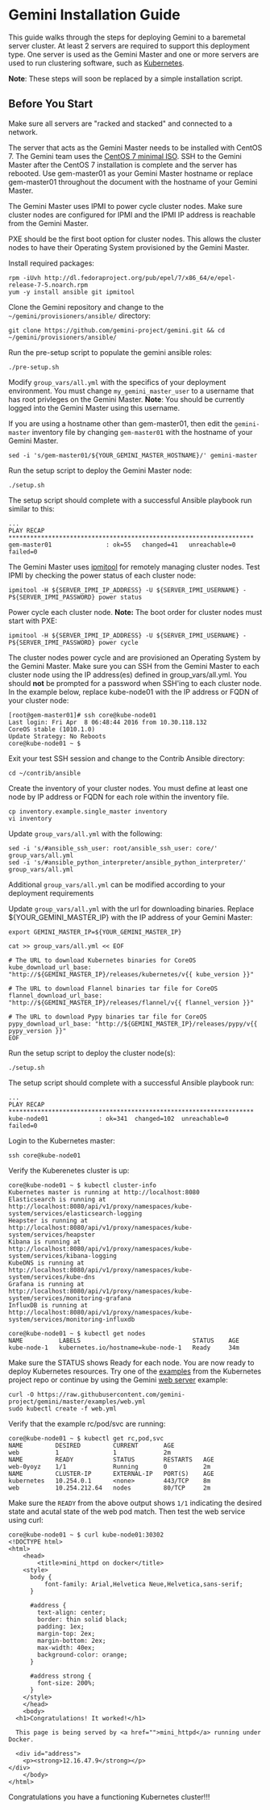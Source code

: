 # Gemini Installation Guide

This guide walks through the steps for deploying Gemini to a baremetal
server cluster. At least 2 servers are required to support this deployment
type. One server is used as the Gemini Master and one or more servers are
used to run clustering software, such as [Kubernetes](http://kubernetes.io/).

**Note**: These steps will soon be replaced by a simple installation script.

## Before You Start

Make sure all servers are "racked and stacked" and connected to a network.

The server that acts as the Gemini Master needs to be installed with CentOS 7.
The Gemini team uses the [CentOS 7 minimal ISO](http://isoredirect.centos.org/centos/7/isos/x86_64/CentOS-7-x86_64-Minimal-1511.iso).
SSH to the Gemini Master after the CentOS 7 installation is complete and
the server has rebooted. Use gem-master01 as your Gemini Master hostname or replace
gem-master01 throughout the document with the hostname of your Gemini Master.

The Gemini Master uses IPMI to power cycle cluster nodes. Make sure cluster nodes
are configured for IPMI and the IPMI IP address is reachable from the Gemini Master.

PXE should be the first boot option for cluster nodes. This allows the cluster nodes
to have their Operating System provisioned by the Gemini Master.

Install required packages:
```
rpm -iUvh http://dl.fedoraproject.org/pub/epel/7/x86_64/e/epel-release-7-5.noarch.rpm
yum -y install ansible git ipmitool
```

Clone the Gemini repository and change to the ```~/gemini/provisioners/ansible/``` directory:
```
git clone https://github.com/gemini-project/gemini.git && cd ~/gemini/provisioners/ansible/
```

Run the pre-setup script to populate the gemini ansible roles:
```
./pre-setup.sh
```

Modify ```group_vars/all.yml``` with the specifics of your deployment environment. You
must change ```my_gemini_master_user``` to a username that has root privleges on the
Gemini Master. **Note**: You should be currently logged into the Gemini Master using this
username.

If you are using a hostname other than gem-master01, then edit the ```gemini-master```
inventory file by changing ```gem-master01``` with the hostname of your Gemini Master.
```
sed -i 's/gem-master01/${YOUR_GEMINI_MASTER_HOSTNAME}/' gemini-master
```

Run the setup script to deploy the Gemini Master node:
```
./setup.sh
```

The setup script should complete with a successful Ansible playbook run similar to this:
```
...
PLAY RECAP ********************************************************************
gem-master01               : ok=55   changed=41   unreachable=0    failed=0
```

The Gemini Master uses [ipmitool](http://linux.die.net/man/1/ipmitool) for remotely managing
cluster nodes. Test IPMI by checking the power status of each cluster node:
```
ipmitool -H ${SERVER_IPMI_IP_ADDRESS} -U ${SERVER_IPMI_USERNAME} -P${SERVER_IPMI_PASSWORD} power status
```

Power cycle each cluster node. **Note:** The boot order for cluster nodes must start with PXE:
```
ipmitool -H ${SERVER_IPMI_IP_ADDRESS} -U ${SERVER_IPMI_USERNAME} -P${SERVER_IPMI_PASSWORD} power cycle
```

The cluster nodes power cycle and are provisioned an Operating System by the Gemini Master. Make sure
you can SSH from the Gemini Master to each cluster node using the IP address(es) defined in group_vars/all.yml.
You should **not** be prompted for a password when SSH'ing to each cluster node. In the example
below, replace kube-node01 with the IP address or FQDN of your cluster node:
```
[root@gem-master01]# ssh core@kube-node01
Last login: Fri Apr  8 06:48:44 2016 from 10.30.118.132
CoreOS stable (1010.1.0)
Update Strategy: No Reboots
core@kube-node01 ~ $
```

Exit your test SSH session and change to the Contrib Ansible directory:
```
cd ~/contrib/ansible
```

Create the inventory of your cluster nodes. You must define at least one node by
IP address or FQDN for each role within the inventory file.
```
cp inventory.example.single_master inventory
vi inventory
```

Update ```group_vars/all.yml``` with the following:
```
sed -i 's/#ansible_ssh_user: root/ansible_ssh_user: core/' group_vars/all.yml
sed -i 's/#ansible_python_interpreter/ansible_python_interpreter/' group_vars/all.yml
```

Additional ```group_vars/all.yml``` can be modified according to your deployment
requirements

Update ```group_vars/all.yml``` with the url for downloading binaries.
Replace ${YOUR_GEMINI_MASTER_IP} with the IP address of your Gemini Master:
```
export GEMINI_MASTER_IP=${YOUR_GEMINI_MASTER_IP}

cat >> group_vars/all.yml << EOF

# The URL to download Kubernetes binaries for CoreOS
kube_download_url_base: "http://${GEMINI_MASTER_IP}/releases/kubernetes/v{{ kube_version }}"

# The URL to download Flannel binaries tar file for CoreOS
flannel_download_url_base: "http://${GEMINI_MASTER_IP}/releases/flannel/v{{ flannel_version }}"

# The URL to download Pypy binaries tar file for CoreOS
pypy_download_url_base: "http://${GEMINI_MASTER_IP}/releases/pypy/v{{ pypy_version }}"
EOF
```

Run the setup script to deploy the cluster node(s):
```
./setup.sh
```

The setup script should complete with a successful Ansible playbook run:
```
...
PLAY RECAP ********************************************************************
kube-node01              : ok=341  changed=102  unreachable=0    failed=0
```

Login to the Kubernetes master:
```
ssh core@kube-node01
```

Verify the Kuberenetes cluster is up:
```
core@kube-node01 ~ $ kubectl cluster-info
Kubernetes master is running at http://localhost:8080
Elasticsearch is running at http://localhost:8080/api/v1/proxy/namespaces/kube-system/services/elasticsearch-logging
Heapster is running at http://localhost:8080/api/v1/proxy/namespaces/kube-system/services/heapster
Kibana is running at http://localhost:8080/api/v1/proxy/namespaces/kube-system/services/kibana-logging
KubeDNS is running at http://localhost:8080/api/v1/proxy/namespaces/kube-system/services/kube-dns
Grafana is running at http://localhost:8080/api/v1/proxy/namespaces/kube-system/services/monitoring-grafana
InfluxDB is running at http://localhost:8080/api/v1/proxy/namespaces/kube-system/services/monitoring-influxdb

core@kube-node01 ~ $ kubectl get nodes
NAME          LABELS                               STATUS    AGE
kube-node-1   kubernetes.io/hostname=kube-node-1   Ready     34m
```

Make sure the STATUS shows Ready for each node. You are now ready to deploy Kubernetes resources. Try one of the [examples](https://github.com/kubernetes/kubernetes/tree/master/examples) from the Kubernetes project repo or continue by using the Gemini [web server](../../examples/web.yml) example:
```
curl -O https://raw.githubusercontent.com/gemini-project/gemini/master/examples/web.yml
sudo kubectl create -f web.yml
```

Verify that the example rc/pod/svc are running:
```
core@kube-node01 ~ $ kubectl get rc,pod,svc
NAME         DESIRED         CURRENT       AGE
web          1               1             2m
NAME         READY           STATUS        RESTARTS   AGE
web-0yoyz    1/1             Running       0          2m
NAME         CLUSTER-IP      EXTERNAL-IP   PORT(S)    AGE
kubernetes   10.254.0.1      <none>        443/TCP    8m
web          10.254.212.64   nodes         80/TCP     2m
```

Make sure the ```READY``` from the above output shows ```1/1``` indicating the desired state and acutal state
of the web pod match. Then test the web service using curl:
```
core@kube-node01 ~ $ curl kube-node01:30302
<!DOCTYPE html>
<html>
	<head>
		<title>mini_httpd on docker</title>
    <style>
      body {
          font-family: Arial,Helvetica Neue,Helvetica,sans-serif;
      }

      #address {
        text-align: center;
        border: thin solid black;
        padding: 1ex;
        margin-top: 2ex;
        margin-bottom: 2ex;
        max-width: 40ex;
        background-color: orange;
      }

      #address strong {
        font-size: 200%;
      }
    </style>
	</head>
	<body>
  <h1>Congratulations! It worked!</h1>

  This page is being served by <a href="">mini_httpd</a> running under Docker.

  <div id="address">
    <p><strong>12.16.47.9</strong></p>
</div>
	</body>
</html>
```

Congratulations you have a functioning Kubernetes cluster!!!
